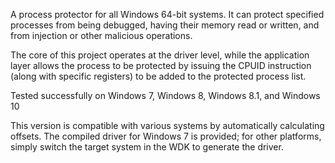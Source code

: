  A process protector for all Windows 64-bit systems. It can protect specified processes from being debugged, having their memory read or written, and from injection or other malicious operations.
 
 The core of this project operates at the driver level, while the application layer allows the process to be protected by issuing the CPUID instruction (along with specific registers) to be added to the protected process list.
 
 Tested successfully on Windows 7, Windows 8, Windows 8.1, and Windows 10

 This version is compatible with various systems by automatically calculating offsets. The compiled driver for Windows 7 is provided; for other platforms, simply switch the target system in the WDK to generate the driver.
 
